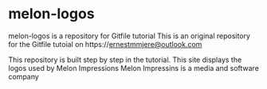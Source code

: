 # melon-logos
melon-logos is a repository for Gitfile tutorial
This is an original repository for the Gitfile tutoial on https://ernestmmjere@outlook.com

This repository is built step by step in the tutorial.
This site displays the logos used by Melon Impressions
Melon Impressins is a media and software company
